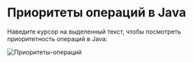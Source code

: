 # Приоритеты операций в Java

Наведите курсор на выделенный текст, чтобы посмотреть приоритетность операций в Java:

![Приоритеты-операций](https://cdn.javarush.com/images/article/7bb245f1-14f4-4c3d-bf37-8a4f533c60e3/1024.jpeg)

